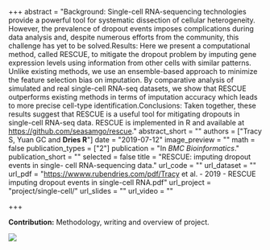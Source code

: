 +++
abstract = "Background: Single-cell RNA-sequencing technologies provide a powerful tool for systematic dissection of cellular heterogeneity. However, the prevalence of dropout events imposes complications during data analysis and, despite numerous efforts from the community, this challenge has yet to be solved.Results: Here we present a computational method, called RESCUE, to mitigate the dropout problem by imputing gene expression levels using information from other cells with similar patterns. Unlike existing methods, we use an ensemble-based approach to minimize the feature selection bias on imputation. By comparative analysis of simulated and real single-cell RNA-seq datasets, we show that RESCUE outperforms existing methods in terms of imputation accuracy which leads to more precise cell-type identification.Conclusions: Taken together, these results suggest that RESCUE is a useful tool for mitigating dropouts in single-cell RNA-seq data. RESCUE is implemented in R and available at https://github.com/seasamgo/rescue."
abstract_short = ""
authors = ["Tracy S, Yuan GC and **Dries R**"]
date = "2019-07-12"
image_preview = ""
math = false
publication_types = ["2"]
publication = "In *BMC Bioinformatics*."
publication_short = ""
selected = false
title = "RESCUE: imputing dropout events in single- cell RNA-sequencing data."
url_code = ""
url_dataset = ""
url_pdf = "https://wwww.rubendries.com/pdf/Tracy et al. - 2019 - RESCUE imputing dropout events in single-cell RNA.pdf"
url_project = "project/single-cell/"
url_slides = ""
url_video = ""

+++

**Contribution:** Methodology, writing and overview of project.

![](/img/rescue_summary.png)